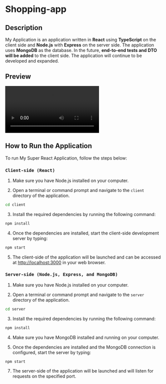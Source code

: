 # Shopping-app

## Description

My Application is an application written in **React** using **TypeScript** on the client side and **Node.js** with **Express** on the server side. The application uses **MongoDB** as the database. In the future, **end-to-end tests and DTO will be added** to the client side. The application will continue to be developed and expanded.

## Preview

[<video src="shopping-app.mp4" controls title="Title"></video>](https://github.com/DawidGrabek/shopping-app/assets/78135332/8e7f9a5f-5e70-4ab3-8ef3-3a62a1dced5d)

## How to Run the Application

To run My Super React Application, follow the steps below:

### `Client-side (React)`

1. Make sure you have Node.js installed on your computer.

2. Open a terminal or command prompt and navigate to the `client` directory of the application.

```bash
cd client
```

3. Install the required dependencies by running the following command:

```bash
npm install
```

4. Once the dependencies are installed, start the client-side development server by typing:

```bash
npm start
```

5. The client-side of the application will be launched and can be accessed at [http://localhost:3000](http://localhost:3000) in your web browser.

### `Server-side (Node.js, Express, and MongoDB)`

1. Make sure you have Node.js installed on your computer.

2. Open a terminal or command prompt and navigate to the `server` directory of the application.

```bash
cd server
```

3. Install the required dependencies by running the following command:

```bash
npm install
```

4. Make sure you have MongoDB installed and running on your computer.

5. Once the dependencies are installed and the MongoDB connection is configured, start the server by typing:

```bash
npm start
```

7. The server-side of the application will be launched and will listen for requests on the specified port.
